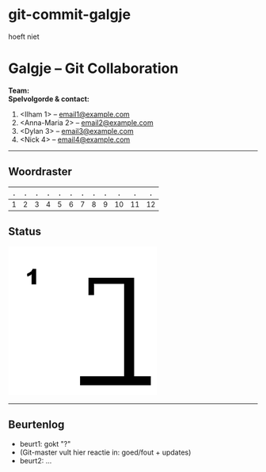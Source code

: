 # git-commit-galgje
hoeft niet

# Galgje – Git Collaboration

**Team:** <Teamnaam>  
**Spelvolgorde & contact:**
1. <Ilham 1> – <email1@example.com>
2. <Anna-Maria 2> – <email2@example.com>
3. <Dylan 3> – <email3@example.com>
4. <Nick 4> – <email4@example.com>

---

## Woordraster
<!-- Pas het aantal kolommen aan aan de woordlengte -->
| . | . | . | . | . | . | . | . | . | . | . | . |
| - | - | - | - | - | - | - | - | - | - | - | - |
| 1 | 2 | 3 | 4 | 5 | 6 | 7 | 8 | 9 | 10 | 11 | 12 |

## Status
![status](images/1.png)

---

## Beurtenlog
- beurt1: <Naam> gokt "?"
- (Git-master vult hier reactie in: goed/fout + updates)
- beurt2: ...
